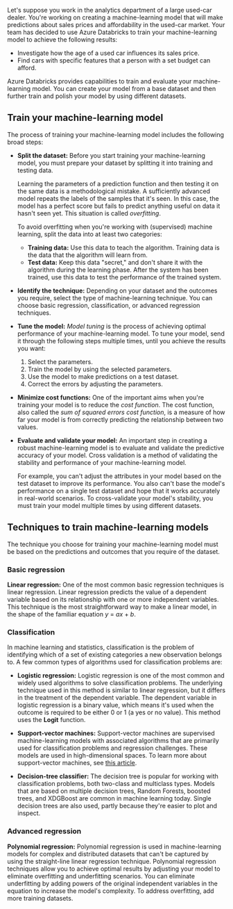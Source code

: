 Let's suppose you work in the analytics department of a large used-car dealer. You're working on creating a machine-learning model that will make predictions about sales prices and affordability in the used-car market. Your team has decided to use Azure Databricks to train your machine-learning model to achieve the following results:

- Investigate how the age of a used car influences its sales price.
- Find cars with specific features that a person with a set budget can afford.

Azure Databricks provides capabilities to train and evaluate your machine-learning model. You can create your model from a base dataset and then further train and polish your model by using different datasets.

## Train your machine-learning model

The process of training your machine-learning model includes the following broad steps:

- **Split the dataset:** Before you start training your machine-learning model, you must prepare your dataset by splitting it into training and testing data.

  Learning the parameters of a prediction function and then testing it on the same data is a methodological mistake. A sufficiently advanced model repeats the labels of the samples that it's seen. In this case, the model has a perfect score but fails to predict anything useful on data it hasn't seen yet. This situation is called *overfitting*.

  To avoid overfitting when you're working with (supervised) machine learning, split the data into at least two categories:

  - **Training data:** Use this data to teach the algorithm. Training data is the data that the algorithm will learn from.
  - **Test data:** Keep this data "secret," and don't share it with the algorithm during the learning phase. After the system has been trained, use this data to test the performance of the trained system.

- **Identify the technique:** Depending on your dataset and the outcomes you require, select the type of machine-learning technique. You can choose basic regression, classification, or advanced regression techniques.

- **Tune the model:** *Model tuning* is the process of achieving optimal performance of your machine-learning model. To tune your model, send it through the following steps multiple times, until you achieve the results you want:

  1. Select the parameters.
  1. Train the model by using the selected parameters.
  1. Use the model to make predictions on a test dataset.
  1. Correct the errors by adjusting the parameters.

- **Minimize cost functions:** One of the important aims when you're training your model is to reduce the *cost function*. The cost function, also called the *sum of squared errors cost function*, is a measure of how far your model is from correctly predicting the relationship between two values.

- **Evaluate and validate your model:** An important step in creating a robust machine-learning model is to evaluate and validate the predictive accuracy of your model. Cross validation is a method of validating the stability and performance of your machine-learning model.

  For example, you can't adjust the attributes in your model based on the test dataset to improve its performance. You also can't base the model's performance on a single test dataset and hope that it works accurately in real-world scenarios. To cross-validate your model's stability, you must train your model multiple times by using different datasets.

## Techniques to train machine-learning models

The technique you choose for training your machine-learning model must be based on the predictions and outcomes that you require of the dataset.

### Basic regression

**Linear regression:** One of the most common basic regression techniques is linear regression. Linear regression predicts the value of a dependent variable based on its relationship with one or more independent variables. This technique is the most straightforward way to make a linear model, in the shape of the familiar equation *y* = *ax* + *b*.

### Classification

In machine learning and statistics, classification is the problem of identifying which of a set of existing categories a new observation belongs to. A few common types of algorithms used for classification problems are:

- **Logistic regression:** Logistic regression is one of the most common and widely used algorithms to solve classification problems. The underlying technique used in this method is similar to linear regression, but it differs in the treatment of the dependent variable. The dependent variable in logistic regression is a binary value, which means it's used when the outcome is required to be either 0 or 1 (a yes or no value). This method uses the **Logit** function.

- **Support-vector machines:** Support-vector machines are supervised machine-learning models with associated algorithms that are primarily used for classification problems and regression challenges. These models are used in high-dimensional spaces. To learn more about support-vector machines, see [this article](https://scikit-learn.org/stable/modules/svm.html).

- **Decision-tree classifier:** The decision tree is popular for working with classification problems, both two-class and multiclass types. Models that are based on multiple decision trees, Random Forests, boosted trees, and XDGBoost are common in machine learning today. Single decision trees are also used, partly because they're easier to plot and inspect.

### Advanced regression

**Polynomial regression:** Polynomial regression is used in machine-learning models for complex and distributed datasets that can't be captured by using the straight-line linear regression technique. Polynomial regression techniques allow you to achieve optimal results by adjusting your model to eliminate overfitting and underfitting scenarios. You can eliminate underfitting by adding powers of the original independent variables in the equation to increase the model's complexity. To address overfitting, add more training datasets.